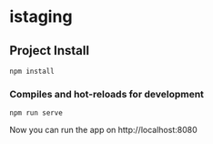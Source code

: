 # istaging

## Project Install
```
npm install
```

### Compiles and hot-reloads for development
```
npm run serve
```
Now you can run the app on http://localhost:8080
